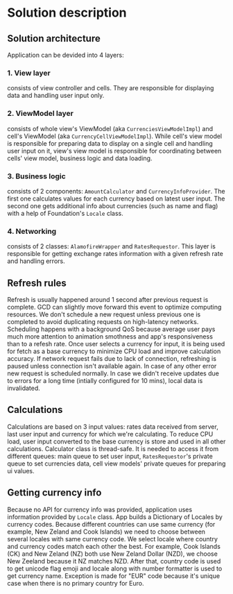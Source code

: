 # Solution description

## Solution architecture

Application can be devided into 4 layers:

### 1. View layer
consists of view controller and cells. They are responsible for displaying data and handling user input only.
### 2. ViewModel layer
consists of whole view's ViewModel (aka `CurrenciesViewModelImpl`) and cell's ViewModel (aka `CurrencyCellViewModelImpl`). While cell's view model is responsible for preparing data to display on a single cell and handling user input on it, view's view model is responsible for coordinating between cells' view model, business logic and data loading.
### 3. Business logic
consists of 2 components: `AmountCalculator` and `CurrencyInfoProvider`. The first one calculates values for each currency based on latest user input. The second one gets additional info about currencies (such as name and flag) with a help of Foundation's `Locale` class.
### 4. Networking
consists of 2 classes: `AlamofireWrapper` and `RatesRequestor`. This layer is responsible for getting exchange rates information with a given refresh rate and handling errors.

## Refresh rules
Refresh is usually happened around 1 second after previous request is complete. GCD can slightly move forward this event to optimize computing resources. We don't schedule a new request unless previous one is completed to avoid duplicating requests on high-latency networks. Scheduling happens with a background QoS because average user pays much more attention to animation smothness and app's responsiveness than to a refesh rate.
Once user selects a currency for input, it is being used for fetch as a base currency to minimize CPU load and improve calculation accuracy.
If network request fails due to lack of connection,  refreshing is paused unless connection isn't available again. In case of any other error new request is scheduled normally. In case we didn't receive updates due to errors for a long time (intially configured for 10 mins), local data is invalidated.

## Calculations
Calculations are based on 3 input values: rates data received from server, last user input and currency for which we're calculating. To reduce CPU load, user input converted to the base currency is store and used in all other calculations. Calculator class is thread-safe. It is needed to access it from different queues: main queue to set user input, `RatesRequestor`'s private queue to set currencies data, cell view models' private queues for preparing ui values.

## Getting currency info
Because no API for currency info was provided, application uses information provided by `Locale` class. App builds a Dictionary of Locales by currency codes. Because different countries can use same currency (for example, New Zeland and Cook Islands) we need to choose between several locales with same currency code. We select locale where country and currency codes match each other the best. For example, Cook Islands (CK) and New Zeland (NZ) both use New Zeland Dollar (NZD), we choose New Zeeland because it NZ matches NZD.
After that, country code is used to get unicode flag emoji and locale along with number formatter is used to get currency name. Exception is made for "EUR" code because it's unique case when there is no primary country for Euro.
